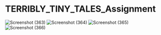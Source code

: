 # TERRIBLY_TINY_TALES_Assignment
![Screenshot (363)](https://github.com/mdkaish19/TERRIBLY_TINY_TALES_Assignment/assets/93025148/e317f324-8cdb-4019-b8e8-4d10284688f3)
![Screenshot (364)](https://github.com/mdkaish19/TERRIBLY_TINY_TALES_Assignment/assets/93025148/5bbf3134-e935-468c-ba20-50f9c87687bb)
![Screenshot (365)](https://github.com/mdkaish19/TERRIBLY_TINY_TALES_Assignment/assets/93025148/4574b46a-3c28-4cae-b2a8-e2ba2ad03787)
![Screenshot (366)](https://github.com/mdkaish19/TERRIBLY_TINY_TALES_Assignment/assets/93025148/6fe64258-4cf8-41d9-aa53-044dce36539a)
